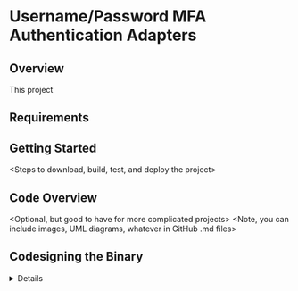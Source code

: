 # Username/Password MFA Authentication Adapters 

## Overview 

This project 

## Requirements 

<What do they need to do to get started>
<Link to any documentation on adding external auth providers to ADFS>

## Getting Started 

<Steps to download, build, test, and deploy the project> 

## Code Overview 

<Optional, but good to have for more complicated projects>
<Note, you can include images, UML diagrams, whatever in GitHub .md files>

## Codesigning the Binary 

<Details>


## Contributing (Special Note)

If you are contributing code, please be sure that you __remove any signing key__ from any code you 
put in a pull request. This project is public, and anyone on the Internet can see it.

For the full Contributing details, please see __[the root README](../README.md)__.
